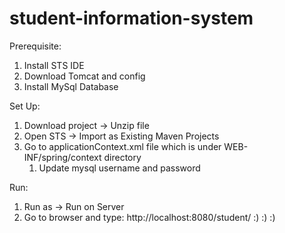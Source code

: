 # student-information-system

Prerequisite:

1. Install STS IDE
2. Download Tomcat and config
3. Install MySql Database

Set Up:

1. Download project -> Unzip file 
2. Open STS -> Import as Existing Maven Projects
3. Go to applicationContext.xml file which is under WEB-INF/spring/context directory
    1. Update mysql username and password

Run: 

1. Run as -> Run on Server
2. Go to browser and type: http://localhost:8080/student/   :) :) :)

